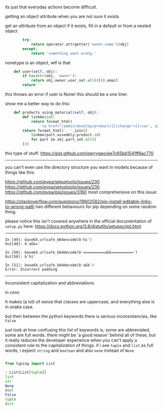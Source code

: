 its just that everyday actions become difficult.


getting an object attribute when you are not sure it exists

get an attribute from an object if it exists, fill in a default
or from a nested object

```python
        try:
            return operator.attrgetter('owner.name')(obj)
        except:
            return 'something went wrong.'
```

nonetype is an object, wtf is that

```python
    def user(self, obj):
        if hasattr(obj, 'owner'):
            return obj.owner.user_set.all()[0].email
        return ''
```

this throws an error if user is None! this should be a one liner.

show me a better way to do this:

```python
    def products_using_material(self, obj):
        def linkme(id):
            return format_html(
                '<a href="/admin/develop/product/{}/change">{}</a>', id, id)
        return format_html(', '.join([
            linkme(part.assembly.product.id)
            for part in obj.part_set.all()
        ]))
```



this type of stuff:
https://gist.github.com/perrygeo/ee7c65bb1541ff6ac770


---------------------------------

you can't even use the directory structure you want in models because of things like this:

https://github.com/pypa/setuptools/issues/230
https://github.com/pypa/setuptools/issues/230
https://github.com/pypa/pip/issues/3160
most comprehensive on this issue:

https://stackoverflow.com/questions/19602582/pip-install-editable-links-to-wrong-path
two different behaviours for pip depending on some random thing.

please notice this isn't covered anywhere in the official documentation of `setup.py` here:
https://docs.python.org/3.8/distutils/setupscript.html

------------------------------------------------------------

```
In [49]: base64.urlsafe_b64encode(b'hi')
Out[49]: b'aGk='

In [50]: base64.urlsafe_b64decode(b'==========aGk==========')
Out[50]: b'hi'

In [51]: base64.urlsafe_b64decode(b'aGk')
Error: Incorrect padding
```

----------------------------------------------

Inconsistent capitalization and abbreviations

in core:

It makes (a lot) of sense that classes are uppercase, and everything alse is in snake case.

but then between the python keywords there is serious inconsistencies, like `False`

just look at how confusing this list of keywords is, some are abbreviated, some are full words. there might be 'a good reason' behind all of these, but it really reduces the developer experience when you can't apply a consistent rule to the capitalization of things.  if i see `tuple` and `list` as full words, i expect `string` and `boolean` and also `none` instead of `None`


```python

from typing import List

: List[List[tuple]]
list
str
None
bool
False
tuple
dict


```
